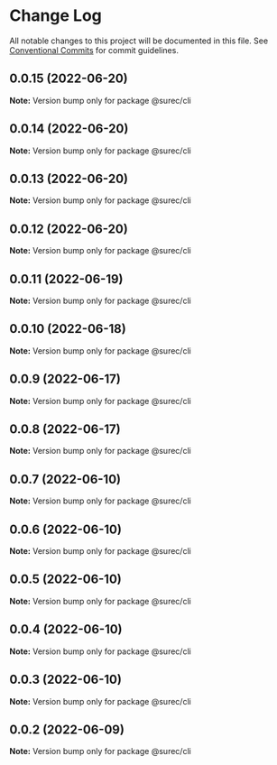 # Change Log

All notable changes to this project will be documented in this file.
See [Conventional Commits](https://conventionalcommits.org) for commit guidelines.

## 0.0.15 (2022-06-20)

**Note:** Version bump only for package @surec/cli





## 0.0.14 (2022-06-20)

**Note:** Version bump only for package @surec/cli





## 0.0.13 (2022-06-20)

**Note:** Version bump only for package @surec/cli





## 0.0.12 (2022-06-20)

**Note:** Version bump only for package @surec/cli





## 0.0.11 (2022-06-19)

**Note:** Version bump only for package @surec/cli





## 0.0.10 (2022-06-18)

**Note:** Version bump only for package @surec/cli





## 0.0.9 (2022-06-17)

**Note:** Version bump only for package @surec/cli





## 0.0.8 (2022-06-17)

**Note:** Version bump only for package @surec/cli





## 0.0.7 (2022-06-10)

**Note:** Version bump only for package @surec/cli





## 0.0.6 (2022-06-10)

**Note:** Version bump only for package @surec/cli





## 0.0.5 (2022-06-10)

**Note:** Version bump only for package @surec/cli





## 0.0.4 (2022-06-10)

**Note:** Version bump only for package @surec/cli





## 0.0.3 (2022-06-10)

**Note:** Version bump only for package @surec/cli





## 0.0.2 (2022-06-09)

**Note:** Version bump only for package @surec/cli
